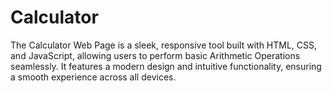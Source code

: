 # Calculator
The Calculator Web Page is a sleek, responsive tool built with HTML, CSS, and JavaScript, allowing users to perform basic Arithmetic Operations seamlessly. It features a modern design and intuitive functionality, ensuring a smooth experience across all devices.
